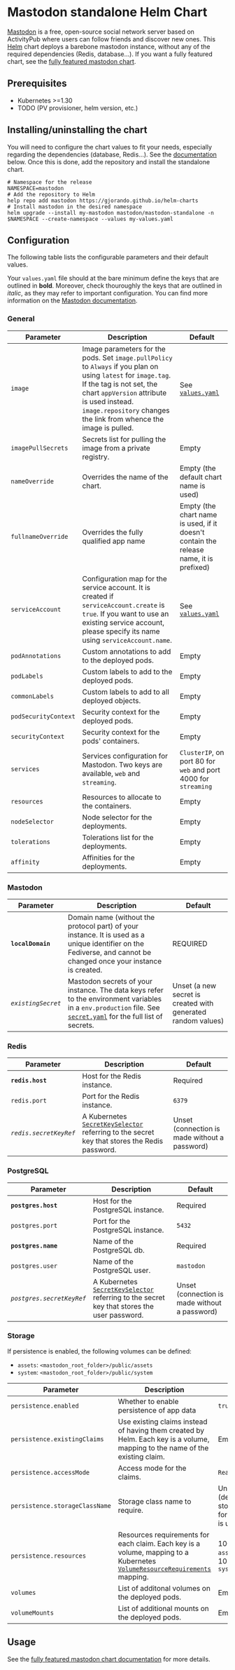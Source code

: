# Mastodon standalone Helm Chart

[Mastodon](https://github.com/mastodon/mastodon) is a free, open-source social network server based on ActivityPub where users can follow friends and discover new ones. This [Helm](https://helm.sh) chart deploys a barebone mastodon instance, without any of the required dependencies (Redis, database...). If you want a fully featured chart, see the [fully featured mastodon chart](../../README.md).

## Prerequisites

- Kubernetes >=1.30
- TODO (PV provisioner, helm version, etc.)

## Installing/uninstalling the chart

You will need to configure the chart values to fit your needs, especially regarding the dependencies (database, Redis...). See the [documentation](#configuration) below. Once this is done, add the repository and install the standalone chart.

```
# Namespace for the release
NAMESPACE=mastodon
# Add the repository to Helm
help repo add mastodon https://gjorando.github.io/helm-charts
# Install mastodon in the desired namespace
helm upgrade --install my-mastodon mastodon/mastodon-standalone -n $NAMESPACE --create-namespace --values my-values.yaml
```

## Configuration

The following table lists the configurable parameters and their default values.

Your `values.yaml` file should at the bare minimum define the keys that are outlined in **bold**. Moreover, check thouroughly the keys that are outlined in _italic_, as they may refer to important configuration. You can find more information on the [Mastodon documentation](https://docs.joinmastodon.org/admin/config/).

### General

| Parameter  | Description | Default |
|---|---|---|
| `image` | Image parameters for the pods. Set `image.pullPolicy` to `Always` if you plan on using `latest` for `image.tag`. If the tag is not set, the chart `appVersion` attribute is used instead. `image.repository` changes the link from whence the image is pulled. | See [`values.yaml`](values.yaml) |
| `imagePullSecrets` | Secrets list for pulling the image from a private registry. | Empty |
| `nameOverride` | Overrides the name of the chart. | Empty (the default chart name is used) |
| `fullnameOverride` | Overrides the fully qualified app name | Empty (the chart name is used, if it doesn't contain the release name, it is prefixed) |
| `serviceAccount` | Configuration map for the service account. It is created if `serviceAccount.create` is `true`. If you want to use an existing service account, please specify its name using `serviceAccount.name`. | See [`values.yaml`](values.yaml) |
| `podAnnotations` | Custom annotations to add to the deployed pods. | Empty |
| `podLabels` | Custom labels to add to the deployed pods. | Empty |
| `commonLabels` | Custom labels to add to all deployed objects. | Empty |
| `podSecurityContext` | Security context for the deployed pods. | Empty |
| `securityContext` | Security context for the pods' containers. | Empty |
| `services` | Services configuration for Mastodon. Two keys are available, `web` and `streaming`. | `ClusterIP`, on port 80 for `web` and port 4000 for `streaming` |
| `resources` | Resources to allocate to the containers. | Empty |
| `nodeSelector` | Node selector for the deployments. | Empty |
| `tolerations` | Tolerations list for the deployments. | Empty |
| `affinity` | Affinities for the deployments. | Empty |

### Mastodon

| Parameter  | Description | Default |
|---|---|---|
| **`localDomain`** | Domain name (without the protocol part) of your instance. It is used as a unique identifier on the Fediverse, and cannot be changed once your instance is created. | REQUIRED |
| _`existingSecret`_ | Mastodon secrets of your instance. The data keys refer to the environment variables in a `env.production` file. See [`secret.yaml`](templates/secret.yaml) for the full list of secrets. | Unset (a new secret is created with generated random values) |

### Redis

| Parameter  | Description | Default |
|---|---|---|
| **`redis.host`** | Host for the Redis instance. | Required |
| `redis.port` | Port for the Redis instance. | `6379` |
| _`redis.secretKeyRef`_ | A Kubernetes [`SecretKeySelector`](https://kubernetes.io/docs/reference/kubernetes-api/workload-resources/pod-v1/#environment-variables-1) referring to the secret key that stores the Redis password. | Unset (connection is made without a password) |

### PostgreSQL

| Parameter  | Description | Default |
|---|---|---|
| **`postgres.host`** | Host for the PostgreSQL instance. | Required |
| `postgres.port` | Port for the PostgreSQL instance. | `5432` |
| **`postgres.name`** | Name of the PostgreSQL db. | Required |
| `postgres.user` | Name of the PostgreSQL user. | `mastodon` |
| _`postgres.secretKeyRef`_ | A Kubernetes [`SecretKeySelector`](https://kubernetes.io/docs/reference/kubernetes-api/workload-resources/pod-v1/#environment-variables-1) referring to the secret key that stores the user password. | Unset (connection is made without a password) |

### Storage

If persistence is enabled, the following volumes can be defined:
- `assets`: `<mastodon_root_folder>/public/assets`
- `system`: `<mastodon_root_folder>/public/system`

| Parameter  | Description | Default |
|---|---|---|
| `persistence.enabled` | Whether to enable persistence of app data | `true` |
| `persistence.existingClaims` | Use existing claims instead of having them created by Helm. Each key is a volume, mapping to the name of the existing claim. | Empty |
| `persistence.accessMode` | Access mode for the claims. | `ReadWriteOnce` |
| `persistence.storageClassName` | Storage class name to require. | Unset (default storage class for the cluster is used) |
| `persistence.resources` | Resources requirements for each claim. Each key is a volume, mapping to a Kubernetes [`VolumeResourceRequirements`](https://kubernetes.io/docs/concepts/storage/persistent-volumes/#resources) mapping. | 10GiB for `assets`, 100GiB for `system` | 
| `volumes` | List of additonal volumes on the deployed pods. | Empty |
| `volumeMounts` | List of additional mounts on the deployed pods. | Empty |

## Usage

See the [fully featured mastodon chart documentation](../../README.md) for more details.
